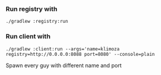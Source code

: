 ### Run registry with
    ./gradlew :registry:run
    
### Run client with
    ./gradlew :client:run --args='name=klimoza registry=http://0.0.0.0:8088 port=8080' --console=plain
   
Spawn every guy with different name and port
